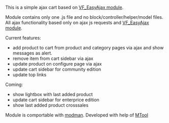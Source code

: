 This is a simple ajax cart based on [VF_EasyAjax module](https://github.com/hws47a/VF_EasyAjax).

Module contains only one .js file and no block/controller/helper/model files.
All ajax functionality based only on ajax js requests and [VF_EasyAjax module](https://github.com/hws47a/VF_EasyAjax).

Current features:
* add product to cart from product and category pages via ajax and show messages as alert.
* remove item from cart sidebar via ajax
* update product on configure page via ajax
* update cart sidebar for community edition
* update top links

Coming:
* show lightbox with last added product
* update cart sidebar for enterprice edition
* show last added product crosssales

Module is comportable with [modman](https://github.com/hws47a/modman-relative-links).
Developed with help of [MTool](https://github.com/hws47a/MTool)
